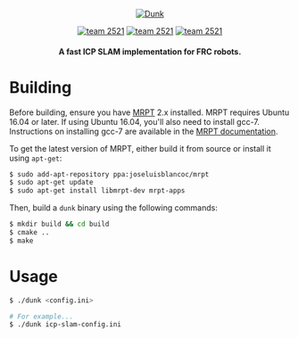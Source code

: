 <p align="center">
  <a href="#">
    <img alt="Dunk" src="https://i.imgur.com/k2EFwSq.png" />
  </a>
</p>

<p align="center">
    <a href="https://sert2521.org"><img alt="team 2521" src="https://img.shields.io/badge/team-2521-7d26cd.svg?style=flat-square" /></a>
    <a href="https://github.com/SouthEugeneRoboticsTeam/dunk/blob/master/LICENSE"><img alt="team 2521" src="https://img.shields.io/github/license/SouthEugeneRoboticsTeam/dunk.svg?style=flat-square" /></a>
    <a href="https://travis-ci.org/SouthEugeneRoboticsTeam/dunk"><img alt="team 2521" src="https://img.shields.io/travis/SouthEugeneRoboticsTeam/dunk/master.svg?style=flat-square" /></a>
</p>

<h4 align="center">
  A fast ICP SLAM implementation for FRC robots.
</h4>

# Building

Before building, ensure you have [MRPT](https://github.com/MRPT/mrpt) 2.x
installed. MRPT requires Ubuntu 16.04 or later. If using Ubuntu 16.04, you'll
also need to install gcc-7. Instructions on installing gcc-7 are available in
the [MRPT documentation](https://github.com/MRPT/mrpt#31-ubuntu).

To get the latest version of MRPT, either build it from source or install it
using `apt-get`:

```bash
$ sudo add-apt-repository ppa:joseluisblancoc/mrpt
$ sudo apt-get update
$ sudo apt-get install libmrpt-dev mrpt-apps
```

Then, build a `dunk` binary using the following commands:

```bash
$ mkdir build && cd build
$ cmake ..
$ make
```

# Usage

```bash
$ ./dunk <config.ini>

# For example...
$ ./dunk icp-slam-config.ini
```
